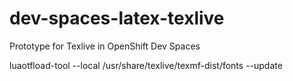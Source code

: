 # dev-spaces-latex-texlive
Prototype for Texlive in OpenShift Dev Spaces

luaotfload-tool --local /usr/share/texlive/texmf-dist/fonts --update